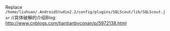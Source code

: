 Replace `/home/liuhuan/.AndroidStudio2.2/config/plugins/SQLScout/lib/SQLScout.jar`
//具体破解的介绍Blog: <http://www.cnblogs.com/tiantianbyconan/p/5972138.html>



